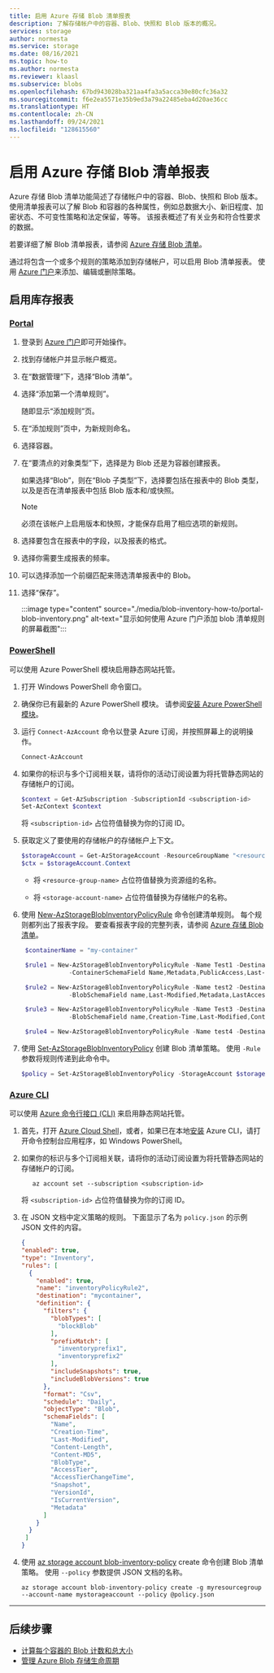 ```yaml
---
title: 启用 Azure 存储 Blob 清单报表
description: 了解存储帐户中的容器、Blob、快照和 Blob 版本的概况。
services: storage
author: normesta
ms.service: storage
ms.date: 08/16/2021
ms.topic: how-to
ms.author: normesta
ms.reviewer: klaasl
ms.subservice: blobs
ms.openlocfilehash: 67bd943028ba321aa4fa3a5acca30e80cfc36a32
ms.sourcegitcommit: f6e2ea5571e35b9ed3a79a22485eba4d20ae36cc
ms.translationtype: HT
ms.contentlocale: zh-CN
ms.lasthandoff: 09/24/2021
ms.locfileid: "128615560"
---
```

# <a name="enable-azure-storage-blob-inventory-reports"></a>启用 Azure 存储 Blob 清单报表

Azure 存储 Blob 清单功能简述了存储帐户中的容器、Blob、快照和 Blob 版本。 使用清单报表可以了解 Blob 和容器的各种属性，例如总数据大小、新旧程度、加密状态、不可变性策略和法定保留，等等。 该报表概述了有关业务和符合性要求的数据。

若要详细了解 Blob 清单报表，请参阅 [Azure 存储 Blob 清单](blob-inventory.md)。

通过将包含一个或多个规则的策略添加到存储帐户，可以启用 Blob 清单报表。 使用 [Azure 门户](https://portal.azure.com/)来添加、编辑或删除策略。

## <a name="enable-inventory-reports"></a>启用库存报表

### <a name="portal"></a>[Portal](#tab/azure-portal)

1. 登录到 [Azure 门户](https://portal.azure.com/)即可开始操作。

2. 找到存储帐户并显示帐户概览。

3. 在“数据管理”下，选择“Blob 清单”。

4. 选择“添加第一个清单规则”。

   随即显示“添加规则”页。

5. 在“添加规则”页中，为新规则命名。

6. 选择容器。

7. 在“要清点的对象类型”下，选择是为 Blob 还是为容器创建报表。

   如果选择“Blob”，则在“Blob 子类型”下，选择要包括在报表中的 Blob 类型，以及是否在清单报表中包括 Blob 版本和/或快照。

   > [!NOTE]
   > 必须在该帐户上启用版本和快照，才能保存启用了相应选项的新规则。

8. 选择要包含在报表中的字段，以及报表的格式。

9. 选择你需要生成报表的频率。

9. 可以选择添加一个前缀匹配来筛选清单报表中的 Blob。

10. 选择“保存”。

    :::image type="content" source="./media/blob-inventory-how-to/portal-blob-inventory.png" alt-text="显示如何使用 Azure 门户添加 blob 清单规则的屏幕截图":::

### <a name="powershell"></a>[PowerShell](#tab/azure-powershell)

<a id="powershell"></a>

可以使用 Azure PowerShell 模块启用静态网站托管。

1. 打开 Windows PowerShell 命令窗口。

2. 确保你已有最新的 Azure PowerShell 模块。 请参阅[安装 Azure PowerShell 模块](/powershell/azure/install-Az-ps)。

3. 运行 `Connect-AzAccount` 命令以登录 Azure 订阅，并按照屏幕上的说明操作。

   ```powershell
   Connect-AzAccount
   ```

4. 如果你的标识与多个订阅相关联，请将你的活动订阅设置为将托管静态网站的存储帐户的订阅。

   ```powershell
   $context = Get-AzSubscription -SubscriptionId <subscription-id>
   Set-AzContext $context
   ```

   将 `<subscription-id>` 占位符值替换为你的订阅 ID。

5. 获取定义了要使用的存储帐户的存储帐户上下文。

   ```powershell
   $storageAccount = Get-AzStorageAccount -ResourceGroupName "<resource-group-name>" -AccountName "<storage-account-name>"
   $ctx = $storageAccount.Context
   ```

   - 将 `<resource-group-name>` 占位符值替换为资源组的名称。

   - 将 `<storage-account-name>` 占位符值替换为存储帐户的名称。

6. 使用 [New-AzStorageBlobInventoryPolicyRule](/powershell/module/az.storage/new-azstorageblobinventorypolicyrule) 命令创建清单规则。 每个规则都列出了报表字段。 要查看报表字段的完整列表，请参阅 [Azure 存储 Blob 清单](blob-inventory.md)。

   ```powershell
    $containerName = "my-container"

    $rule1 = New-AzStorageBlobInventoryPolicyRule -Name Test1 -Destination $containerName -Disabled -Format Csv -Schedule Daily -PrefixMatch con1,con2 `
                -ContainerSchemaField Name,Metadata,PublicAccess,Last-modified,LeaseStatus,LeaseState,LeaseDuration,HasImmutabilityPolicy,HasLegalHold

    $rule2 = New-AzStorageBlobInventoryPolicyRule -Name test2 -Destination $containerName -Format Parquet -Schedule Weekly  -BlobType blockBlob,appendBlob -PrefixMatch aaa,bbb `
                -BlobSchemaField name,Last-Modified,Metadata,LastAccessTime

    $rule3 = New-AzStorageBlobInventoryPolicyRule -Name Test3 -Destination $containerName -Format Parquet -Schedule Weekly -IncludeBlobVersion -IncludeSnapshot -BlobType blockBlob,appendBlob -PrefixMatch aaa,bbb `
                -BlobSchemaField name,Creation-Time,Last-Modified,Content-Length,Content-MD5,BlobType,AccessTier,AccessTierChangeTime,Expiry-Time,hdi_isfolder,Owner,Group,Permissions,Acl,Metadata,LastAccessTime

    $rule4 = New-AzStorageBlobInventoryPolicyRule -Name test4 -Destination $containerName -Format Csv -Schedule Weekly -BlobType blockBlob -BlobSchemaField Name,BlobType,Content-Length,Creation-Time

   ```

7. 使用 [Set-AzStorageBlobInventoryPolicy](/powershell/module/az.storage/set-azstorageblobinventorypolicy) 创建 Blob 清单策略。 使用 `-Rule` 参数将规则传递到此命令中。

   ```powershell
   $policy = Set-AzStorageBlobInventoryPolicy -StorageAccount $storageAccount -Rule $rule1,$rule2,$rule3,$rule4  
   ```

### <a name="azure-cli"></a>[Azure CLI](#tab/azure-cli)

<a id="cli"></a>

可以使用 [Azure 命令行接口 (CLI)](/cli/azure/) 来启用静态网站托管。

1. 首先，打开 [Azure Cloud Shell](../../cloud-shell/overview.md)，或者，如果已在本地[安装](/cli/azure/install-azure-cli) Azure CLI，请打开命令控制台应用程序，如 Windows PowerShell。

2. 如果你的标识与多个订阅相关联，请将你的活动订阅设置为将托管静态网站的存储帐户的订阅。

   ```azurecli
      az account set --subscription <subscription-id>
   ```

   将 `<subscription-id>` 占位符值替换为你的订阅 ID。

3. 在 JSON 文档中定义策略的规则。 下面显示了名为 `policy.json` 的示例 JSON 文件的内容。

    ```json
    {
    "enabled": true,
    "type": "Inventory",
    "rules": [
      {
        "enabled": true,
        "name": "inventoryPolicyRule2",
        "destination": "mycontainer",
        "definition": {
          "filters": {
            "blobTypes": [
              "blockBlob"
            ],
            "prefixMatch": [
              "inventoryprefix1",
              "inventoryprefix2"
            ],
            "includeSnapshots": true,
            "includeBlobVersions": true
          },
          "format": "Csv",
          "schedule": "Daily",
          "objectType": "Blob",
          "schemaFields": [
            "Name",
            "Creation-Time",
            "Last-Modified",
            "Content-Length",
            "Content-MD5",
            "BlobType",
            "AccessTier",
            "AccessTierChangeTime",
            "Snapshot",
            "VersionId",
            "IsCurrentVersion",
            "Metadata"
          ]
        }
      }
     ]
   }

   ```

4. 使用 [az storage account blob-inventory-policy](/cli/azure/storage/account/blob-inventory-policy#az_storage_account_blob_inventory_policy_create) create 命令创建 Blob 清单策略。 使用 `--policy` 参数提供 JSON 文档的名称。

   ```azurecli
   az storage account blob-inventory-policy create -g myresourcegroup --account-name mystorageaccount --policy @policy.json
   ```

---

## <a name="next-steps"></a>后续步骤

- [计算每个容器的 Blob 计数和总大小](calculate-blob-count-size.md)
- [管理 Azure Blob 存储生命周期](./lifecycle-management-overview.md)
